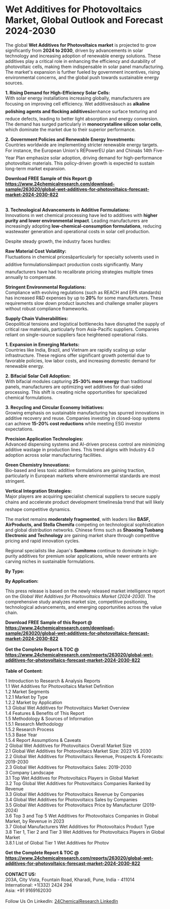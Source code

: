 <h1>Wet Additives for Photovoltaics Market, Global Outlook and Forecast 2024-2030</h1><p>The global <strong>Wet Additives for Photovoltaics market</strong> is projected to grow significantly from <strong>2024 to 2030</strong>, driven by advancements in solar technology and increasing adoption of renewable energy solutions. These additives play a critical role in enhancing the efficiency and durability of photovoltaic cells, making them indispensable in solar panel manufacturing. The market's expansion is further fueled by government incentives, rising environmental concerns, and the global push towards sustainable energy sources.</p><p><strong>1. Rising Demand for High-Efficiency Solar Cells:</strong><br>
With solar energy installations increasing globally, manufacturers are focusing on improving cell efficiency. Wet additivesâsuch as <strong>alkaline polishing agents and flocking additives</strong>âenhance surface texturing and reduce defects, leading to better light absorption and energy conversion. The demand has surged particularly in <strong>monocrystalline silicon solar cells</strong>, which dominate the market due to their superior performance.</p><p><strong>2. Government Policies and Renewable Energy Investments:</strong><br>
Countries worldwide are implementing stricter renewable energy targets. For instance, the European Union's REPowerEU plan and Chinaâs 14th Five-Year Plan emphasize solar adoption, driving demand for high-performance photovoltaic materials. This policy-driven growth is expected to sustain long-term market expansion.</p><div><b>Download FREE Sample of this Report @ 
            <a href="https://www.24chemicalresearch.com/download-sample/263020/global-wet-additives-for-photovoltaics-forecast-market-2024-2030-822">
            https://www.24chemicalresearch.com/download-sample/263020/global-wet-additives-for-photovoltaics-forecast-market-2024-2030-822</a></b></div><br><p><strong>3. Technological Advancements in Additive Formulations:</strong><br>
Innovations in wet chemical processing have led to additives with <strong>higher purity and lower environmental impact</strong>. Leading manufacturers are increasingly adopting <strong>low-chemical-consumption formulations</strong>, reducing wastewater generation and operational costs in solar cell production.</p><p>Despite steady growth, the industry faces hurdles:</p><p><strong>Raw Material Cost Volatility:</strong><br>
	Fluctuations in chemical pricesâparticularly for specialty solvents used in additive formulationsâimpact production costs significantly. Many manufacturers have had to recalibrate pricing strategies multiple times annually to compensate.</p><p><strong>Stringent Environmental Regulations:</strong><br>
	Compliance with evolving regulations (such as REACH and EPA standards) has increased R&amp;D expenses by up to <strong>20%</strong> for some manufacturers. These requirements slow down product launches and challenge smaller players without robust compliance frameworks.</p><p><strong>Supply Chain Vulnerabilities:</strong><br>
	Geopolitical tensions and logistical bottlenecks have disrupted the supply of critical raw materials, particularly from Asia-Pacific suppliers. Companies reliant on single-source suppliers face heightened operational risks.</p><p><strong>1. Expansion in Emerging Markets:</strong><br>
Countries like India, Brazil, and Vietnam are rapidly scaling up solar infrastructure. These regions offer significant growth potential due to favorable policies, low labor costs, and increasing domestic demand for renewable energy.</p><p><strong>2. Bifacial Solar Cell Adoption:</strong><br>
With bifacial modules capturing <strong>25-30% more energy</strong> than traditional panels, manufacturers are optimizing wet additives for dual-sided processing. This shift is creating niche opportunities for specialized chemical formulations.</p><p><strong>3. Recycling and Circular Economy Initiatives:</strong><br>
Growing emphasis on sustainable manufacturing has spurred innovations in additive recovery and reuse. Companies investing in closed-loop systems can achieve <strong>15-20% cost reductions</strong> while meeting ESG investor expectations.</p><p><strong>Precision Application Technologies:</strong><br>
	Advanced dispensing systems and AI-driven process control are minimizing additive wastage in production lines. This trend aligns with Industry 4.0 adoption across solar manufacturing facilities.</p><p><strong>Green Chemistry Innovations:</strong><br>
	Bio-based and less toxic additive formulations are gaining traction, particularly in European markets where environmental standards are most stringent.</p><p><strong>Vertical Integration Strategies:</strong><br>
	Major players are acquiring specialist chemical suppliers to secure supply chains and accelerate product development timelinesâa trend that will likely reshape competitive dynamics.</p><p>The market remains <strong>moderately fragmented</strong>, with leaders like <strong>BASF, AirProducts, and Stella Chemifa</strong> competing on technological sophistication and global distribution networks. Chinese firms such as <strong>Shaoxing Tuobang Electronic and Technology</strong> are gaining market share through competitive pricing and rapid innovation cycles.</p><p>Regional specialists like Japan's <strong>Sumitomo</strong> continue to dominate in high-purity additives for premium solar applications, while newer entrants are carving niches in sustainable formulations.</p><p><strong>By Type:</strong></p><p><strong>By Application:</strong></p><p>This press release is based on the newly released market intelligence report on the <em>Global Wet Additives for Photovoltaics Market (2024-2030)</em>. The comprehensive study analyzes market size, competitive positioning, technological advancements, and emerging opportunities across the value chain.</p><div><b>Download FREE Sample of this Report @ 
            <a href="https://www.24chemicalresearch.com/download-sample/263020/global-wet-additives-for-photovoltaics-forecast-market-2024-2030-822">
            https://www.24chemicalresearch.com/download-sample/263020/global-wet-additives-for-photovoltaics-forecast-market-2024-2030-822</a></b></div><br><div><b>Get the Complete Report & TOC @ 
            <a href="https://www.24chemicalresearch.com/reports/263020/global-wet-additives-for-photovoltaics-forecast-market-2024-2030-822">
            https://www.24chemicalresearch.com/reports/263020/global-wet-additives-for-photovoltaics-forecast-market-2024-2030-822</a></b></div><br>
            <b>Table of Content:</b><p>1 Introduction to Research & Analysis Reports<br />
    1.1 Wet Additives for Photovoltaics Market Definition<br />
    1.2 Market Segments<br />
        1.2.1 Market by Type<br />
        1.2.2 Market by Application<br />
    1.3 Global Wet Additives for Photovoltaics Market Overview<br />
    1.4 Features & Benefits of This Report<br />
    1.5 Methodology & Sources of Information<br />
        1.5.1 Research Methodology<br />
        1.5.2 Research Process<br />
        1.5.3 Base Year<br />
        1.5.4 Report Assumptions & Caveats<br />
2 Global Wet Additives for Photovoltaics Overall Market Size<br />
    2.1 Global Wet Additives for Photovoltaics Market Size: 2023 VS 2030<br />
    2.2 Global Wet Additives for Photovoltaics Revenue, Prospects & Forecasts: 2019-2030<br />
    2.3 Global Wet Additives for Photovoltaics Sales: 2019-2030<br />
3 Company Landscape<br />
    3.1 Top Wet Additives for Photovoltaics Players in Global Market<br />
    3.2 Top Global Wet Additives for Photovoltaics Companies Ranked by Revenue<br />
    3.3 Global Wet Additives for Photovoltaics Revenue by Companies<br />
    3.4 Global Wet Additives for Photovoltaics Sales by Companies<br />
    3.5 Global Wet Additives for Photovoltaics Price by Manufacturer (2019-2024)<br />
    3.6 Top 3 and Top 5 Wet Additives for Photovoltaics Companies in Global Market, by Revenue in 2023<br />
    3.7 Global Manufacturers Wet Additives for Photovoltaics Product Type<br />
    3.8 Tier 1, Tier 2 and Tier 3 Wet Additives for Photovoltaics Players in Global Market<br />
        3.8.1 List of Global Tier 1 Wet Additives for Photov</p><div><b>Get the Complete Report & TOC @ 
            <a href="https://www.24chemicalresearch.com/reports/263020/global-wet-additives-for-photovoltaics-forecast-market-2024-2030-822">
            https://www.24chemicalresearch.com/reports/263020/global-wet-additives-for-photovoltaics-forecast-market-2024-2030-822</a></b></div><br><b>CONTACT US:</b><br>
            203A, City Vista, Fountain Road, Kharadi, Pune, India - 411014<br>
            International: +1(332) 2424 294<br>
            Asia: +91 9169162030 <br><br>
            Follow Us On LinkedIn: <a href="https://www.linkedin.com/company/24chemicalresearch/">24ChemicalResearch LinkedIn</a>